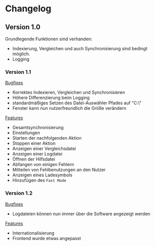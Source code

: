# Changelog
## Version 1.0
Grundlegende Funktionen sind verhanden:
- Indexierung, Vergleichen und auch Synchronisierung sind bedingt möglich.
- Logging

### Version 1.1

<u>Bugfixes</u>
- Korrektes Indexieren, Vergleichen und Synchronisieren
- Höhere Differenzierung beim Logging 
- standardmäßiges Setzen des Datei-Auswähler Pfades auf "C:\\"
- Fenster kann nun nutzerfreundlich die Größe verändern

<u>Features</u>
- Gesamtsynchronisierung
- Einstellungen
- Starten der nachfolgenden Aktion
- Stoppen einer Aktion
- Anzeigen einer Vergleichsdatei
- Anzeigen einer Logdatei
- Öffnen der Hilfsdatei
- Abfangen von einigen Fehlern
- Mitteilen von Fehlbenutzungen an den Nutzer
- Anzeigen eines Ladesymbols
- Hinzufügen des `Fast Mode`

### Version 1.2

<u>Bugfixes</u>
- Logdateien können nun immer über die Software angezeigt werden

<u>Features</u>
- Internationalisierung
- Frontend wurde etwas angepasst